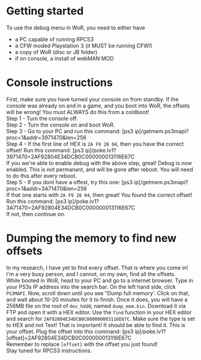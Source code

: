 # Getting started
To use the debug menu in WoR, you need to either have
- a PC capable of running RPCS3
- a CFW moded Playstation 3 (it MUST be running CFW!)
- a copy of WoR (disc or JB folder)
- if on console, a install of webMAN MOD

# Console instructions
First, make sure you have turned your console on from standby. If the console was already on and in a game, and you boot into WoR, the offsets will be wrong! You must ALWAYS do this from a coldboot!
<br>
Step 1 - Turn the console off.<br>
Step 2 - Turn the console on and boot WoR.<br>
Step 3 - Go to your PC and run this command: [ps3 ip]/getmem.ps3mapi?proc=1&addr=3971470&len=256<br>
Step 4 - If the first line of HEX is `2A F9 28 O4`, then you have the correct offset! Run this command: [ps3 ip]/poke.lv1?3971470=2AF92804E34DCB0C000000013116E67C<br>
If you we're able to enable debug with the above step, great! Debug is now enabled. This is not permanant, and will be gone after reboot. You will need to do this after every reboot.<br>
Step 5 - If you dont have a offest, try this one: [ps3 ip]/getmem.ps3mapi?proc=1&addr=3A71470&len=256<br>
If that one starts with `2A F9 28 04`, then great! You found the correct offset! Run this command: [ps3 ip]/poke.lv1?3A71470=2AF92804E34DCB0C000000013116E67C<br> If not, then continue on.<br>

# Dumping the memory to find new offsets
In my research, I have yet to find every offset. That is where you come in! I'm a very busy person, and I cannot, on my own, find all the offsets.<br>
While booted in WoR, head to your PC and go to a internet browser. Type in your PS3s IP address into the search bar. On the left hand side, click `PS3MAPI`. Now, scroll down until you see "Dump full memory'. Click on that, and wait about 10-20 minutes for it to finish. Once it does, you will have a 256MB file on the root of `dev_hdd0`, named `dump_mem.bin`. Download it via FTP and open it with a HEX editor. Use the `find` function in your HEX editor and search for `2AF92804E34DCB0C000000003116E67C`. Make sure the type is set to HEX and not Text! That is important! It should be able to find it. This is your offset. Plug the offset into this command: [ps3 ip]/poke.lv1?[offset]=2AF92804E34DCB0C000000013116E67C<br>
Remember to replace `[offset]` with the offset you just found!<br>
Stay tuned for RPCS3 instructions.



